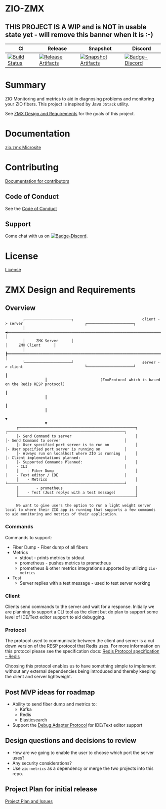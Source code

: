 # ZIO-ZMX

## THIS PROJECT IS A WIP and is NOT in usable state yet - will remove this banner when it is :-) 

| CI | Release | Snapshot | Discord |
| --- | --- | --- | --- |
| [![Build Status][Badge-Circle]][Link-Circle] | [![Release Artifacts][Badge-SonatypeReleases]][Link-SonatypeReleases] | [![Snapshot Artifacts][Badge-SonatypeSnapshots]][Link-SonatypeSnapshots] | [![Badge-Discord]][Link-Discord] |

# Summary
ZIO Monitoring and metrics to aid in diagnosing problems and monitoring your ZIO fibers. This project is inspired by Java `JStack` utility.

See [ZMX Design and Requirements](#ZMX-Design-and-Requirements) for the goals of this project.

# Documentation
[zio.zmx Microsite](https://zio.github.io/zio.zmx/)

# Contributing
[Documentation for contributors](https://zio.github.io/zio.zmx/docs/about/about_contributing)

## Code of Conduct

See the [Code of Conduct](https://zio.github.io/zio.zmx/docs/about/about_coc)

## Support

Come chat with us on [![Badge-Discord]][Link-Discord].


# License
[License](LICENSE)

[Badge-SonatypeReleases]: https://img.shields.io/nexus/r/https/oss.sonatype.org/dev.zio/zio.zmx_2.12.svg "Sonatype Releases"
[Badge-SonatypeSnapshots]: https://img.shields.io/nexus/s/https/oss.sonatype.org/dev.zio/zio.zmx_2.12.svg "Sonatype Snapshots"
[Badge-Discord]: https://img.shields.io/discord/629491597070827530?logo=discord "chat on discord"
[Badge-Circle]: https://circleci.com/gh/zio/zio.zmx.svg?style=svg "circleci"
[Link-Circle]: https://circleci.com/gh/zio/zio.zmx "circleci"
[Link-SonatypeReleases]: https://oss.sonatype.org/content/repositories/releases/dev/zio/zio.zmx_2.12/ "Sonatype Releases"
[Link-SonatypeSnapshots]: https://oss.sonatype.org/content/repositories/snapshots/dev/zio/zio.zmx_2.12/ "Sonatype Snapshots"
[Link-Discord]: https://discord.gg/2ccFBr4 "Discord"

# ZMX Design and Requirements


## Overview                                                                                                                                                        
                                                                                                                                                        
                                                                                                                                                        
            ┌─────────────────────┐                               client -> server                            ┌─────────────────────┐                   
            │                     ◀━━━━━━━━━━━━━━━━━━━━━━━━━━━━━━━━━━━━━━━━━━━━━━━━━━━━━━━━━━━━━━━━━━━━━━━━━━━┫                     │                   
            │     ZMX Server      │                                                                           │     ZMX Client      │                   
            │                     ┣━━━━━━━━━━━━━━━━━━━━━━━━━━━━━━━━━━━━━━━━━━━━━━━━━━━━━━━━━━━━━━━━━━━━━━━━━━━▶                     │                   
            └─────────────────────┘                               server -> client                            └─────────────────────┘                   
                                                                                                                         ┃                              
                      ┃                        (ZmxProtocol which is based on the Redis RESP protocol)                                                  
                                                                                                                         ┃                              
                      ┃                                                                                                                                 
                                                                                                                         ┃                              
                      ┃                                                                                                                                 
                                                                                                                         ▼                              
                      ▼                                                                                                                                 
         ┌─────────────────────────────────────────────────────┐                                 ┌─────────────────────────────────────────────────────┐
         │- Send Command to server                             │                                 │- Send Command to server                             │
         │- User specified port server is to run on            │                                 │- User specified port server is running on           │
         │- Always run on localhost where ZIO is running       │                                 │- Client implementations planned:                    │
         │- Supported Commands Planned:                        │                                 │    - CLI                                            │
         │    - Fiber Dump                                     │                                 │    - Text editor / IDE                              │
         │    - Metrics                                        │                                 └─────────────────────────────────────────────────────┘
         │        - prometheus                                 │                                                                                        
         │    - Test (Just replys with a test message)         │                                                                                        
         └─────────────────────────────────────────────────────┘                                              
         
         We want to give users the option to run a light weight server local to where their ZIO app is running that supports a few commands to aid monitoring and metrics of their application.

### Commands

Commands to support:

- Fiber Dump - Fiber dump of all fibers
- Metrics
    - stdout - prints metrics to stdout
    - prometheus - pushes metrics to prometheus
    - prometheus & other metrics integrations supported by utilizing `zio-metrics`
- Test 
    - Server replies with a test message - used to test server working

### Client

Clients send commands to the server and wait for a response. Initially we are planning to support a CLI tool as the client but do plan to support some level of IDE/Text editor support to aid debugging.

### Protocol

The protocol used to communicate between the client and server is a cut down version of the RESP protocol that Redis uses. For more information on this protocol please see the specification docs: [Redis Protocol specification – Redis](https://redis.io/topics/protocol)

Choosing this protocol enables us to have something simple to implement without any external dependencies being introduced and thereby keeping the client and server lightweight. 

## Post MVP ideas for roadmap

- Ability to send fiber dump and metrics to:
    - Kafka
    - Redis
    - Elasticsearch
- Support the [Debug Adapter Protocol](https://microsoft.github.io/debug-adapter-protocol/) for IDE/Text editor support

## Design questions and decisions to review

- How are we going to enable the user to choose which port the server uses? 
- Any security considerations? 
- Use `zio-metrics` as a dependency or merge the two projects into this repo.

## Project Plan for initial release

[Project Plan and Issues](https://github.com/zio/zio-zmx/projects/1)
